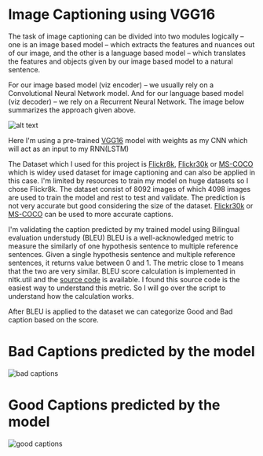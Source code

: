 # Image Captioning using VGG16
The task of image captioning can be divided into two modules logically – one is an image based model – which extracts the features and nuances out of our image, and the other is a language based model – which translates the features and objects given by our image based model to a natural sentence.

For our image based model (viz encoder) – we usually rely on a Convolutional Neural Network model. And for our language based model (viz decoder) – we rely on a Recurrent Neural Network. The image below summarizes the approach given above.

![alt text](https://raw.githubusercontent.com/yunjey/pytorch-tutorial/master/tutorials/03-advanced/image_captioning/png/model.png)

Here I'm using a pre-trained [VGG16](https://github.com/fchollet/deep-learning-models/releases/download/v0.1/vgg16_weights_tf_dim_ordering_tf_kernels.h5) model with weights as my CNN which will act as an input to my RNN(LSTM)

The Dataset which I used for this project is [Flickr8k](https://www.kaggle.com/srbhshinde/flickr8k-sau), [Flickr30k](http://shannon.cs.illinois.edu/DenotationGraph/) or [MS-COCO](http://cocodataset.org/#download) which is widey used dataset for image captioning and can also be applied in this case. I'm limited by resources to train my model on huge datasets so I chose Flickr8k.
The dataset consist of 8092 images of which 4098 images are used to train the model and rest to test and validate.
The prediction is not very accurate but good considering the size of the dataset.
[Flickr30k](http://shannon.cs.illinois.edu/DenotationGraph/) or [MS-COCO](http://cocodataset.org/#download) can be used to more accurate captions.

I'm validating the caption predicted by my trained model using Bilingual evaluation understudy (BLEU)
BLEU is a well-acknowledged metric to measure the similarly of one hypothesis sentence to multiple reference sentences. Given a single hypothesis sentence and multiple reference sentences, it returns value between 0 and 1. The metric close to 1 means that the two are very similar. 
BLEU score calculation is implemented in nltk.util and the [source code](http://www.nltk.org/_modules/nltk/translate/bleu_score.html) is available. I found this source code is the easiest way to understand this metric. So I will go over the script to understand how the calculation works.

After BLEU is applied to the dataset we can categorize Good and Bad caption based on the score.
# Bad Captions predicted by the model
![bad captions](https://i.ibb.co/zPfJXjh/download-1.png=150x150)
# Good Captions predicted by the model
![good captions](https://i.ibb.co/BrB09P7/download.png=150x150)
